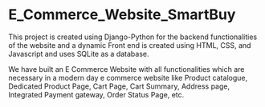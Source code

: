 # E_Commerce_Website_SmartBuy
This project is created using Django-Python for the backend functionalities of the website and a dynamic Front end is created using HTML, CSS, and Javascript and uses SQLite as a database.

We have built an E Commerce Website with all functionalities which are necessary in a modern day e commerce website like Product catalogue, Dedicated Product Page, Cart Page, Cart Summary, Address page, Integrated Payment gateway, Order Status Page, etc.
